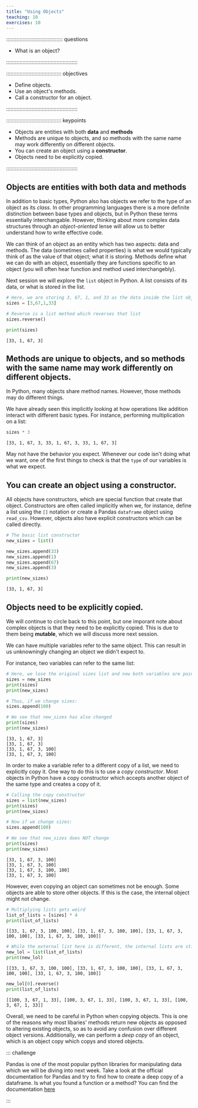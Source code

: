 ```yaml
---
title: "Using Objects"
teaching: 10
exercises: 10
---
```


:::::::::::::::::::::::::::::::::::::: questions 

- What is an object?

::::::::::::::::::::::::::::::::::::::::::::::::

::::::::::::::::::::::::::::::::::::: objectives

- Define objects.
- Use an object's methods.
- Call a constructor for an object.

::::::::::::::::::::::::::::::::::::::::::::::::

::::::::::::::::::::::::::::::::::::: keypoints

- Objects are entities with both **data** and **methods**
- Methods are unique to objects, and so methods with the same name may work differently on different objects.
- You can create an object using a **constructor**.
- Objects need to be explicitly copied.

::::::::::::::::::::::::::::::::::::::::::::::::

## Objects are entities with both **data** and **methods**

In addition to basic types, Python also has objects we refer to the type of an object as its *class*.
In other programming languages there is a more definite distinction between base types and objects, but in Python these terms essentially interchangable. 
However, thinking about more complex data structures through an *object-oriented* lense will allow us to better understand how to write effective code. 

We can think of an object as an entity which has two aspects: data and methods.
The data (sometimes called properties) is what we would typically think of as the value of that object; what it is storing. 
Methods define what we can do with an object, essentially they are functions specific to an object (you will often hear function and method used interchangebly). 

Next session we will explore the `list` object in Python. 
A list consists of its data, or what is stored in the list. 

```python
# Here, we are storing 3, 67, 1, and 33 as the data inside the list object
sizes = [3,67,1,33]

# Reverse is a list method which reverses that list
sizes.reverse()

print(sizes)
```

```output
[33, 1, 67, 3]
```

## Methods are unique to objects, and so methods with the same name may work differently on different objects.

In Python, many objects share method names. 
However, those methods may do different things.

We have already seen this implicitly looking at how operations like addition interact with different basic types. 
For instance, performing multiplication on a list:

```python
sizes * 3
```
```output
[33, 1, 67, 3, 33, 1, 67, 3, 33, 1, 67, 3]
```
May not have the behavior you expect. 
Whenever our code isn't doing what we want, one of the first things to check is that the `type` of our variables is what we expect. 

## You can create an object using a **constructor**.

All objects have constructors, which are special function that create that object. 
Constructors are often called implicitly when we, for instance, define a list using the `[]` notation or create a Pandas `dataframe` object using `read_csv`.
However, objects also have explicit constructors which can be called directly.

```python
# The basic list constructor
new_sizes = list()

new_sizes.append(33)
new_sizes.append(1)
new_sizes.append(67)
new_sizes.append(3)

print(new_sizes)
```

```output
[33, 1, 67, 3]
```

## Objects need to be explicitly copied.

We will continue to circle back to this point, but one imporant note about complex objects is that they need to be explicitly copied. 
This is due to them being **mutable**, which we will discuss more next session. 

We can have multiple variables refer to the same object. 
This can result in us unknowningly changing an object we didn't expect to. 

For instance, two variables can refer to the same list:

```python
# Here, we lose the original sizes list and now both variables are pointing to the same list
sizes = new_sizes
print(sizes)
print(new_sizes)

# Thus, if we change sizes:
sizes.append(100)

# We see that new_sizes has also changed
print(sizes)
print(new_sizes)
```

```output
[33, 1, 67, 3]
[33, 1, 67, 3]
[33, 1, 67, 3, 100]
[33, 1, 67, 3, 100]
```

In order to make a variable refer to a different copy of a list, we need to explicitly copy it. 
One way to do this is to use a *copy constructor*. 
Most objects in Python have a copy constructor which accepts another object of the same type and creates a copy of it. 

```python
# Calling the copy constructor
sizes = list(new_sizes)
print(sizes)
print(new_sizes)

# Now if we change sizes:
sizes.append(100)

# We see that new_sizes does NOT change
print(sizes)
print(new_sizes)
```

```output
[33, 1, 67, 3, 100]
[33, 1, 67, 3, 100]
[33, 1, 67, 3, 100, 100]
[33, 1, 67, 3, 100]
```

However, even copying an object can sometimes not be enough. 
Some objects are able to store other objects. 
If this is the case, the internal object might not change. 

```python
# Multiplying lists gets weird
list_of_lists = [sizes] * 4
print(list_of_lists)
```

```output
[[33, 1, 67, 3, 100, 100], [33, 1, 67, 3, 100, 100], [33, 1, 67, 3, 100, 100], [33, 1, 67, 3, 100, 100]]
```

```python
# While the external list here is different, the internal lists are still the same
new_lol = list(list_of_lists)
print(new_lol)
```

```output
[[33, 1, 67, 3, 100, 100], [33, 1, 67, 3, 100, 100], [33, 1, 67, 3, 100, 100], [33, 1, 67, 3, 100, 100]]
```

```python
new_lol[0].reverse()
print(list_of_lists)
```

```output
[[100, 3, 67, 1, 33], [100, 3, 67, 1, 33], [100, 3, 67, 1, 33], [100, 3, 67, 1, 33]]
```

Overall, we need to be careful in Python when copying objects.
This is one of the reasons why most libaries' methods return new objects as opposed to altering existing objects, so as to avoid any confusion over different object versions. 
Additionally, we can perform a *deep copy* of an object, which is an object copy which copys and stored objects. 

::: challenge

Pandas is one of the most popular python libraries for manipulating data which we will be diving into next week.
Take a look at the official documentation for Pandas and try to find how to create a deep copy of a dataframe. 
Is what you found a function or a method?
You can find the documentation [here](https://pandas.pydata.org/docs/index.html)

:::

